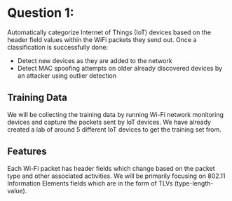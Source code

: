 # Question 1: 

Automatically categorize Internet of Things (IoT) devices based on the header field values within the WiFi packets they send out. Once a classification is successfully done:

* Detect new devices as they are added to the network
* Detect MAC spoofing attempts on older already discovered devices by an attacker using outlier detection


## Training Data

We will be collecting the training data by running Wi-Fi network monitoring devices and capture the packets sent by IoT devices. We have already created a lab of around 5 different IoT devices to get the training set from.


## Features

Each Wi-Fi packet has header fields which change based on the packet type and other associated activities. We will be primarily focusing on 802.11 Information Elements fields which are in the form of TLVs (type-length-value).


